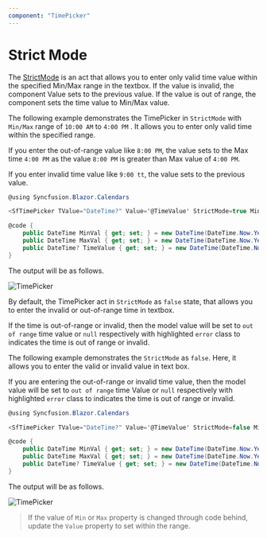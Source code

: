 ```yaml
---
component: "TimePicker"
---
```


# Strict Mode

The [StrictMode](https://help.syncfusion.com/cr/blazor/Syncfusion.Blazor~Syncfusion.Blazor.Calendars.SfTimePicker%601~StrictMode.html)
is an act that allows you to enter only valid time value within the specified Min/Max
range in the textbox. If the value is invalid, the component Value sets to the previous value.
If the value is
out of range, the component sets the time value to Min/Max value.

The following example demonstrates the TimePicker in `StrictMode` with `Min/Max` range of `10:00 AM` to
`4:00 PM` . It allows you to enter
only valid time within the specified range.

If you enter the out-of-range value like
`8:00 PM`,
the value sets to the Max time `4:00 PM` as the value `8:00 PM` is greater than Max value
of `4:00 PM`.

If you enter invalid time value like `9:00 tt`, the value sets to the previous value.

```csharp
@using Syncfusion.Blazor.Calendars

<SfTimePicker TValue="DateTime?" Value='@TimeValue' StrictMode=true Min='@MinVal' Max='@MaxVal'></SfTimePicker>

@code {
    public DateTime MinVal { get; set; } = new DateTime(DateTime.Now.Year, DateTime.Now.Month, 15, 08, 00, 00);
    public DateTime MaxVal { get; set; } = new DateTime(DateTime.Now.Year, DateTime.Now.Month, 15, 16, 00, 00);
    public DateTime? TimeValue { get; set; } = new DateTime(DateTime.Now.Year, DateTime.Now.Month, 15, 3, 00, 00);
}
```

The output will be as follows.

![TimePicker](./images/strictmode.png)

By default, the TimePicker act in `StrictMode` as `false` state, that allows you to enter the invalid or out-of-range time in textbox.

If the time is out-of-range or invalid, then the model value will be set to `out of range` time
value or `null` respectively with highlighted `error` class to indicates the time is out of range or invalid.

The following example demonstrates the `StrictMode` as `false`. Here, it allows you to enter the
valid or invalid value in text box.

If you are entering the out-of-range or invalid time value, then the model value will be set to
`out of range` time Value or `null` respectively with highlighted `error` class to indicates the time is out of range or invalid.

```csharp
@using Syncfusion.Blazor.Calendars

<SfTimePicker TValue="DateTime?" Value='@TimeValue' StrictMode=false Min='@MinVal' Max='@MaxVal'></SfTimePicker>

@code {
    public DateTime MinVal { get; set; } = new DateTime(DateTime.Now.Year, DateTime.Now.Month, 15, 08, 00, 00);
    public DateTime MaxVal { get; set; } = new DateTime(DateTime.Now.Year, DateTime.Now.Month, 15, 16, 00, 00);
    public DateTime? TimeValue { get; set; } = new DateTime(DateTime.Now.Year, DateTime.Now.Month, 15, 3, 00, 00);
}
```

The output will be as follows.

![TimePicker](./images/strictmode_false.png)

> If the value of `Min` or `Max` property is changed through code behind, update the `Value` property to set within the range.
